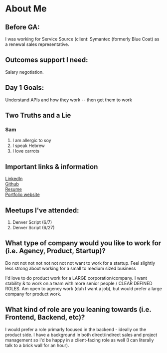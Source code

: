# About Me

## Before GA:
I was working for Service Source (client: Symantec (formerly Blue Coat) as a renewal sales representative.

## Outcomes support I need:
Salary negotiation. 

## Day 1 Goals:
Understand APIs and how they work -- then get them to work

## Two Truths and a Lie

### Sam
1. I am allergic to soy
2. I speak Hebrew
3. I love carrots

## Important links & information
[LinkedIn](https://www.linkedin.com/in/samanthaascher/)<br />
[Github](https://www.linkedin.com/in/samanthaascher/)<br />
[Resume](NickAnderson_Resume.pdf)<br />
[Portfolio website](http://www.samascher.com)<br />

## Meetups I've attended:
1. Denver Script (6/7)
2. Denver Script (6/27)

## What type of company would you like to work for (i.e. Agency, Product, Startup)?
Do not not not not not not not not want to work for a startup. Feel slightly less strong about working for a small to medium sized business

I'd love to do product work for a LARGE corporation/company. I want stability & to work on a team with more senior people / CLEAR DEFINED ROLES. Am open to agency work (duh I want a job), but would prefer a large company for product work.

## What kind of role are you leaning towards (i.e. Frontend, Backend, etc)?
I would prefer a role primarly focused in the backend - ideally on the product side. I have a background in both direct/indirect sales and project management so I'd be happy in a client-facing role as well (I can literally talk to a brick wall for an hour).
